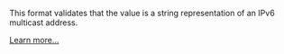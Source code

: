This format validates that the value is a string representation of an IPv6 multicast address.

[Learn more…](https://en.wikipedia.org/wiki/Multicast_address#IPv6)
